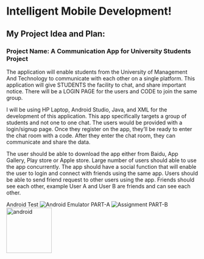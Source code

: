 # Intelligent Mobile Development!

## My Project Idea and Plan:
### Project Name: A Communication App for University Students Project
The application will enable students from the University of Management And Technology to communicate with each other on a single platform. This application will give STUDENTS the facility to chat, and share important notice. There will be a LOGIN PAGE for the users and CODE to join the same group.

I will be using HP Laptop, Android Studio, Java, and XML for the development of this application. This app specifically targets a group of students and not one to one chat. The users would be provided with a login/signup page. Once they register on the app, they’ll be ready to enter the chat room with a code. After they enter the chat room, they can communicate and share the data.

The user should be able to download the app either from Baidu, App Gallery, Play store or Apple store. Large number of users should able to use the app concurrently. The app should have a social function that will enable the user to login and connect with friends using the same app. Users should be able to send friend request to other users using the app. Friends should see each other, example User A and User B are friends and can see each other.

Android Test
![Android Emulator](https://user-images.githubusercontent.com/71313907/94102981-fc85ca80-fe65-11ea-978c-f5488070c840.jpg)
PART-A
![Assignment](https://user-images.githubusercontent.com/71313907/94970774-f82d7180-0537-11eb-9a05-783cb0c085ce.jpg)
PART-B
<img width="119" alt="android" src="https://user-images.githubusercontent.com/71313907/95098582-7751be00-0761-11eb-8f29-9175c5b63820.png">

